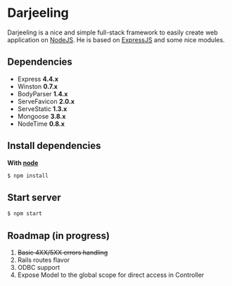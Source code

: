 Darjeeling
==========

Darjeeling is a nice and simple full-stack framework to easily create web application on [NodeJS](http://nodejs.org). He is based on [ExpressJS](http://expressjs.com/) and some nice modules.

## Dependencies
- Express **4.4.x**
- Winston **0.7.x**
- BodyParser **1.4.x**
- ServeFavicon **2.0.x**
- ServeStatic **1.3.x**
- Mongoose **3.8.x**
- NodeTime **0.8.x**

## Install dependencies
**With [node](http://nodejs.org)**

``` sh
$ npm install
```

## Start server
``` sh
$ npm start
```

## Roadmap (in progress)

1. ~~Basic 4XX/5XX errors handling~~
2. Rails routes flavor
3. ODBC support 
4. Expose Model to the global scope for direct access in Controller

